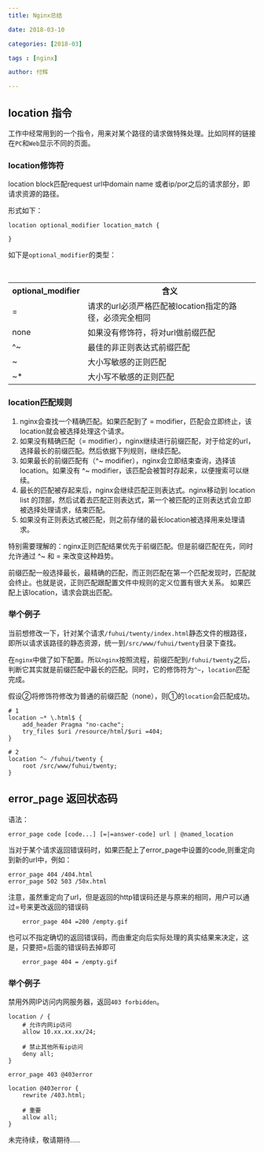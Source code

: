 ```yaml
---
title: Nginx总结

date: 2018-03-10

categories: [2018-03]

tags : [nginx]

author: 付辉

---
```


## location 指令

工作中经常用到的一个指令，用来对某个路径的请求做特殊处理。比如同样的链接在`PC`和`Web`显示不同的页面。

### location修饰符

location block匹配request url中domain name 或者ip/por之后的请求部分，即请求资源的路径。

形式如下：
```
location optional_modifier location_match {

}
```

如下是`optional_modifier`的类型：

<table>
  <tr>
​    <th>optional_modifier</th>
​    <th>含义</th>
  </tr>
  <tr>
​    <td> = </td>
​    <td>请求的url必须严格匹配被location指定的路径，必须完全相同</td>
  </tr>
  <tr>
​    <td>none</td>
​    <td> 如果没有修饰符，将对url做前缀匹配</td>
​  </tr>  
  <tr>
​    <td>^~ </td>
​    <td>最佳的非正则表达式前缀匹配 </td>
  </tr>
  <tr>
​    <td>~ </td>
​    <td>大小写敏感的正则匹配 </td>
  </tr>
  <tr>
​    <td>~* </td>
​    <td>大小写不敏感的正则匹配 </td>
  </tr>
</table>



### location匹配规则

1. nginx会查找一个精确匹配。如果匹配到了 =  modifier，匹配会立即终止，该location就会被选择处理这个请求。
2. 如果没有精确匹配（= modifier），nginx继续进行前缀匹配，对于给定的url，选择最长的前缀匹配。然后依据下列规则，继续匹配。
3. 如果最长的前缀匹配有（^~ modifier），nginx会立即结束查询，选择该location。如果没有 ^~ modifier，该匹配会被暂时存起来，以便搜索可以继续。
4. 最长的匹配被存起来后，nginx会继续匹配正则表达式。nginx移动到 location list 的顶部，然后试着去匹配正则表达式，第一个被匹配的正则表达式会立即被选择处理请求，结束匹配。
5. 如果没有正则表达式被匹配，则之前存储的最长location被选择用来处理请求。

特别需要理解的：nginx正则匹配结果优先于前缀匹配。但是前缀匹配在先，同时允许通过 ^~ 和 = 来改变这种趋势。

前缀匹配一般选择最长，最精确的匹配，而正则匹配在第一个匹配发现时，匹配就会终止。也就是说，正则匹配跟配置文件中规则的定义位置有很大关系。
如果匹配上该location，请求会跳出匹配。

### 举个例子

当前想修改一下，针对某个请求`/fuhui/twenty/index.html`静态文件的根路径，即所以请求该路径的静态资源，统一到`/src/www/fuhui/twenty`目录下查找。

在`nginx`中做了如下配置。所以`nginx`按照流程，前缀匹配到`/fuhui/twenty`之后，判断它其实就是前缀匹配中最长的匹配。同时，它的修饰符为`^~`，`location`匹配完成。

假设②将修饰符修改为普通的前缀匹配（none），则①的`location`会匹配成功。
```
# 1
location ~* \.html$ {
    add_header Pragma "no-cache";
    try_files $uri /resource/html/$uri =404;
}

# 2
location ^~ /fuhui/twenty {
    root /src/www/fuhui/twenty;
} 
```

## error_page 返回状态码
语法： 
```
error_page code [code...] [=|=answer-code] url | @named_location
```

当对于某个请求返回错误码时，如果匹配上了error_page中设置的code,则重定向到新的url中，例如：
```
error_page 404 /404.html
error_page 502 503 /50x.html
```

注意，虽然重定向了url，但是返回的http错误码还是与原来的相同，用户可以通过=号来更改返回的错误码
```
    error_page 404 =200 /empty.gif
```

也可以不指定确切的返回错误码，而由重定向后实际处理的真实结果来决定，这是，只要把=后面的错误码去掉即可
```
    error_page 404 = /empty.gif
```

### 举个例子
禁用外网IP访问内网服务器，返回`403 forbidden`。
```
location / {
    # 允许内网ip访问
    allow 10.xx.xx.xx/24;
    
    # 禁止其他所有ip访问
    deny all;
}

error_page 403 @403error

location @403error {
    rewrite /403.html;
    
    # 重要
    allow all;
}
```

未完待续，敬请期待.....